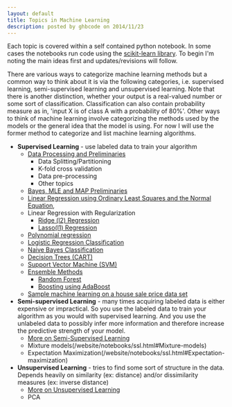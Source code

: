 ```yaml
---
layout: default
title: Topics in Machine Learning
description: posted by ghbcode on 2014/11/23
---
```



Each topic is covered within a self contained python notebook. In some cases the notebooks run code using the [scikit-learn library](http://scikit-learn.org/stable/modules/classes.html). To begin I'm noting the main ideas first and updates/revisions will follow.

There are various ways to categorize machine learning methods but a common way to think about it is via the following  categories, i.e. supervised learning, semi-supervised learning and unsupervised learning. Note that there is another distinction, whether your output is a real-valued number or some sort of classification. Classification can also contain probability measure as in, 'input X is of class A with a probability of 80%'. Other ways to think of machine learning involve categorizing the methods used by the models or the general idea that the model is using. For now I will use the former method to categorize and list machine learning algorithms.

* **Supervised Learning** - use labeled data to train your algorithm
  * [Data Processing and Preliminaries](/website/notebooks/data-processing-preliminaries.html)
    * Data Splitting/Partitioning
    * K-fold cross validation
    * Data pre-processing
    * Other topics
  * [Bayes, MLE and MAP Preliminaries](/website/notebooks/Bayes-MLE-MAP.html)
  * [Linear Regression using Ordinary Least Squares and the Normal Equation](/website/notebooks/linear-regression-ols-normal-equation.html), 
  * Linear Regression with Regularization
    * [Ridge (l2) Regression](/website/notebooks/Ridge-regression.html)
    * [Lasso(l1) Regression](/website/notebooks/Lasso-l1-regression.html)
  * [Polynomial regression](/website/notebooks/polynomial-regression.html)
  * [Logistic Regression Classification](/website/notebooks/logistic-regression-classification.html)
  * [Naive Bayes Classification](/website/notebooks/Naive-bayes.html)
  * [Decision Trees (CART)](/website/notebooks/decision-tree-cart.html)
  * [Support Vector Machine (SVM)](/website/notebooks/svm.html)
  * [Ensemble Methods](https://www.analyticsvidhya.com/blog/2015/09/questions-ensemble-modeling/)
    * [Random Forest](/website/notebooks/random-forest.html)
    * [Boosting using AdaBoost](/website/notebooks/boosting.html) 
  * [Sample machine learning on a house sale price data set](/website/notebooks/ml_house_sale_price.html)
* **Semi-supervised Learning** - many times acquiring labeled data is either expensive or impractical. So you use the labeled data to train your algorithm as you would with supervised learning. And you use the unlabeled data to possibly infer more information and therefore increase the predictive strength of your model.
  * [More on Semi-Supervised Learning](/website/notebooks/ssl.html)
  * Mixture models(/website/notebooks/ssl.html#Mixture-models)
  * Expectation Maximization(/website/notebooks/ssl.html#Expectation-maximization)
* **Unsupervised Learning** - tries to find some sort of structure in the data. Depends heavily on similarity (ex: distance) and/or dissimilarity measures (ex: inverse distance)
  * [More on Unsupervised Learning](/website/notebooks/ul.html)
  * PCA

